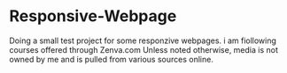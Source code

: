 # Responsive-Webpage
Doing a small test project for some responzive webpages. i am fiollowing courses offered through Zenva.com
Unless noted otherwise, media is not owned by me and is pulled from various sources online.
